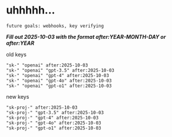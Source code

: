 # uhhhhh...

`future goals: webhooks, key verifying`



***Fill out 2025-10-03 with the format after:YEAR-MONTH-DAY or after:YEAR***

old keys
```
"sk-" "openai" after:2025-10-03
"sk-" "openai" "gpt-3.5" after:2025-10-03
"sk-" "openai" "gpt-4" after:2025-10-03
"sk-" "openai" "gpt-4o" after:2025-10-03
"sk-" "openai" "gpt-o1" after:2025-10-03
```

new keys
```
"sk-proj-" after:2025-10-03
"sk-proj-" "gpt-3.5" after:2025-10-03
"sk-proj-" "gpt-4" after:2025-10-03
"sk-proj-" "gpt-4o" after:2025-10-03
"sk-proj-" "gpt-o1" after:2025-10-03
```

